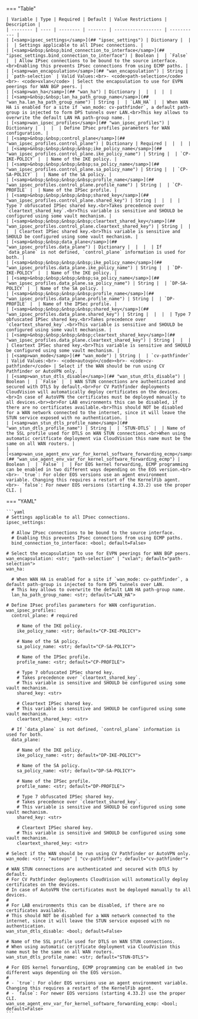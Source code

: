 <!--
  ~ Copyright (c) 2025 Arista Networks, Inc.
  ~ Use of this source code is governed by the Apache License 2.0
  ~ that can be found in the LICENSE file.
  -->
=== "Table"

    | Variable | Type | Required | Default | Value Restrictions | Description |
    | -------- | ---- | -------- | ------- | ------------------ | ----------- |
    | [<samp>ipsec_settings</samp>](## "ipsec_settings") | Dictionary |  |  |  | Settings applicable to all IPsec connections. |
    | [<samp>&nbsp;&nbsp;bind_connection_to_interface</samp>](## "ipsec_settings.bind_connection_to_interface") | Boolean |  | `False` |  | Allow IPsec connections to be bound to the source interface.<br>Enabling this prevents IPsec connections from using ECMP paths. |
    | [<samp>wan_encapsulation</samp>](## "wan_encapsulation") | String |  | `path-selection` | Valid Values:<br>- <code>path-selection</code><br>- <code>vxlan</code> | Select the encapsulation to use for EVPN peerings for WAN BGP peers. |
    | [<samp>wan_ha</samp>](## "wan_ha") | Dictionary |  |  |  |  |
    | [<samp>&nbsp;&nbsp;lan_ha_path_group_name</samp>](## "wan_ha.lan_ha_path_group_name") | String |  | `LAN_HA` |  | When WAN HA is enabled for a site if `wan_mode: cv-pathfinder`, a default path-group is injected to form DPS tunnels over LAN.<br>This key allows to overwrite the default LAN HA path-group name. |
    | [<samp>wan_ipsec_profiles</samp>](## "wan_ipsec_profiles") | Dictionary |  |  |  | Define IPsec profiles parameters for WAN configuration. |
    | [<samp>&nbsp;&nbsp;control_plane</samp>](## "wan_ipsec_profiles.control_plane") | Dictionary | Required |  |  |  |
    | [<samp>&nbsp;&nbsp;&nbsp;&nbsp;ike_policy_name</samp>](## "wan_ipsec_profiles.control_plane.ike_policy_name") | String |  | `CP-IKE-POLICY` |  | Name of the IKE policy. |
    | [<samp>&nbsp;&nbsp;&nbsp;&nbsp;sa_policy_name</samp>](## "wan_ipsec_profiles.control_plane.sa_policy_name") | String |  | `CP-SA-POLICY` |  | Name of the SA policy. |
    | [<samp>&nbsp;&nbsp;&nbsp;&nbsp;profile_name</samp>](## "wan_ipsec_profiles.control_plane.profile_name") | String |  | `CP-PROFILE` |  | Name of the IPSec profile. |
    | [<samp>&nbsp;&nbsp;&nbsp;&nbsp;shared_key</samp>](## "wan_ipsec_profiles.control_plane.shared_key") | String |  |  |  | Type 7 obfuscated IPSec shared key.<br>Takes precedence over `cleartext_shared_key`.<br>This variable is sensitive and SHOULD be configured using some vault mechanism. |
    | [<samp>&nbsp;&nbsp;&nbsp;&nbsp;cleartext_shared_key</samp>](## "wan_ipsec_profiles.control_plane.cleartext_shared_key") | String |  |  |  | Cleartext IPSec shared key.<br>This variable is sensitive and SHOULD be configured using some vault mechanism. |
    | [<samp>&nbsp;&nbsp;data_plane</samp>](## "wan_ipsec_profiles.data_plane") | Dictionary |  |  |  | If `data_plane` is not defined, `control_plane` information is used for both. |
    | [<samp>&nbsp;&nbsp;&nbsp;&nbsp;ike_policy_name</samp>](## "wan_ipsec_profiles.data_plane.ike_policy_name") | String |  | `DP-IKE-POLICY` |  | Name of the IKE policy. |
    | [<samp>&nbsp;&nbsp;&nbsp;&nbsp;sa_policy_name</samp>](## "wan_ipsec_profiles.data_plane.sa_policy_name") | String |  | `DP-SA-POLICY` |  | Name of the SA policy. |
    | [<samp>&nbsp;&nbsp;&nbsp;&nbsp;profile_name</samp>](## "wan_ipsec_profiles.data_plane.profile_name") | String |  | `DP-PROFILE` |  | Name of the IPSec profile. |
    | [<samp>&nbsp;&nbsp;&nbsp;&nbsp;shared_key</samp>](## "wan_ipsec_profiles.data_plane.shared_key") | String |  |  |  | Type 7 obfuscated IPSec shared key.<br>Takes precedence over `cleartext_shared_key`.<br>This variable is sensitive and SHOULD be configured using some vault mechanism. |
    | [<samp>&nbsp;&nbsp;&nbsp;&nbsp;cleartext_shared_key</samp>](## "wan_ipsec_profiles.data_plane.cleartext_shared_key") | String |  |  |  | Cleartext IPSec shared key.<br>This variable is sensitive and SHOULD be configured using some vault mechanism. |
    | [<samp>wan_mode</samp>](## "wan_mode") | String |  | `cv-pathfinder` | Valid Values:<br>- <code>autovpn</code><br>- <code>cv-pathfinder</code> | Select if the WAN should be run using CV Pathfinder or AutoVPN only. |
    | [<samp>wan_stun_dtls_disable</samp>](## "wan_stun_dtls_disable") | Boolean |  | `False` |  | WAN STUN connections are authenticated and secured with DTLS by default.<br>For CV Pathfinder deployments CloudVision will automatically deploy certificates on the devices.<br>In case of AutoVPN the certificates must be deployed manually to all devices.<br><br>For LAB environments this can be disabled, if there are no certificates available.<br>This should NOT be disabled for a WAN network connected to the internet, since it will leave the STUN service exposed with no authentication. |
    | [<samp>wan_stun_dtls_profile_name</samp>](## "wan_stun_dtls_profile_name") | String |  | `STUN-DTLS` |  | Name of the SSL profile used for DTLS on WAN STUN connections.<br>When using automatic ceritficate deployment via CloudVision this name must be the same on all WAN routers. |
    | [<samp>wan_use_agent_env_var_for_kernel_software_forwarding_ecmp</samp>](## "wan_use_agent_env_var_for_kernel_software_forwarding_ecmp") | Boolean |  | `False` |  | For EOS kernel forwarding, ECMP programming can be enabled in two different ways depending on the EOS version.<br><br>- `true`: For older EOS versions use an agent environment variable. Changing this requires a restart of the KernelFib agent.<br>- `false`: For newer EOS versions (starting 4.33.2) use the proper CLI. |

=== "YAML"

    ```yaml
    # Settings applicable to all IPsec connections.
    ipsec_settings:

      # Allow IPsec connections to be bound to the source interface.
      # Enabling this prevents IPsec connections from using ECMP paths.
      bind_connection_to_interface: <bool; default=False>

    # Select the encapsulation to use for EVPN peerings for WAN BGP peers.
    wan_encapsulation: <str; "path-selection" | "vxlan"; default="path-selection">
    wan_ha:

      # When WAN HA is enabled for a site if `wan_mode: cv-pathfinder`, a default path-group is injected to form DPS tunnels over LAN.
      # This key allows to overwrite the default LAN HA path-group name.
      lan_ha_path_group_name: <str; default="LAN_HA">

    # Define IPsec profiles parameters for WAN configuration.
    wan_ipsec_profiles:
      control_plane: # required

        # Name of the IKE policy.
        ike_policy_name: <str; default="CP-IKE-POLICY">

        # Name of the SA policy.
        sa_policy_name: <str; default="CP-SA-POLICY">

        # Name of the IPSec profile.
        profile_name: <str; default="CP-PROFILE">

        # Type 7 obfuscated IPSec shared key.
        # Takes precedence over `cleartext_shared_key`.
        # This variable is sensitive and SHOULD be configured using some vault mechanism.
        shared_key: <str>

        # Cleartext IPSec shared key.
        # This variable is sensitive and SHOULD be configured using some vault mechanism.
        cleartext_shared_key: <str>

      # If `data_plane` is not defined, `control_plane` information is used for both.
      data_plane:

        # Name of the IKE policy.
        ike_policy_name: <str; default="DP-IKE-POLICY">

        # Name of the SA policy.
        sa_policy_name: <str; default="DP-SA-POLICY">

        # Name of the IPSec profile.
        profile_name: <str; default="DP-PROFILE">

        # Type 7 obfuscated IPSec shared key.
        # Takes precedence over `cleartext_shared_key`.
        # This variable is sensitive and SHOULD be configured using some vault mechanism.
        shared_key: <str>

        # Cleartext IPSec shared key.
        # This variable is sensitive and SHOULD be configured using some vault mechanism.
        cleartext_shared_key: <str>

    # Select if the WAN should be run using CV Pathfinder or AutoVPN only.
    wan_mode: <str; "autovpn" | "cv-pathfinder"; default="cv-pathfinder">

    # WAN STUN connections are authenticated and secured with DTLS by default.
    # For CV Pathfinder deployments CloudVision will automatically deploy certificates on the devices.
    # In case of AutoVPN the certificates must be deployed manually to all devices.
    #
    # For LAB environments this can be disabled, if there are no certificates available.
    # This should NOT be disabled for a WAN network connected to the internet, since it will leave the STUN service exposed with no authentication.
    wan_stun_dtls_disable: <bool; default=False>

    # Name of the SSL profile used for DTLS on WAN STUN connections.
    # When using automatic ceritficate deployment via CloudVision this name must be the same on all WAN routers.
    wan_stun_dtls_profile_name: <str; default="STUN-DTLS">

    # For EOS kernel forwarding, ECMP programming can be enabled in two different ways depending on the EOS version.
    #
    # - `true`: For older EOS versions use an agent environment variable. Changing this requires a restart of the KernelFib agent.
    # - `false`: For newer EOS versions (starting 4.33.2) use the proper CLI.
    wan_use_agent_env_var_for_kernel_software_forwarding_ecmp: <bool; default=False>
    ```

